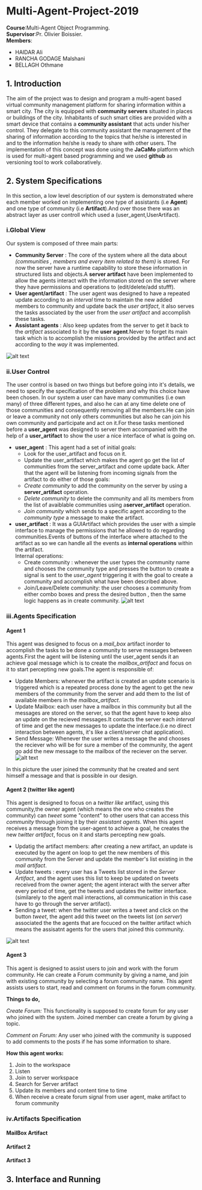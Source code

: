 # Multi-Agent-Project-2019
**Course**:Multi-Agent Object Programming.  
**Supervisor**:Pr. Olivier Boissier.  
**Members**:
* HAIDAR Ali
* RANCHA GODAGE Malshani
* BELLAGH Othmane

## 1. Introduction

The aim of the project was to design and program a multi-agent based virtual community management platform for sharing information within a smart city. The city is equipped with **community servers** situated in places or buildings of the city.
Inhabitants of such smart cities are provided with a smart device that contains a **community assistant** that acts under his/her control. They delegate to this community assistant the management of the sharing of information according to the topics that he/she is interested in and to the information he/she is ready to share with other users.
The implementation of this concept was done using the **JaCaMo** platform which is used for multi-agent based programming and we used **github** as versioning tool to work collaboratively.

## 2. System Specifications
In this section, a low level description of our system is demonstrated where each member worked on implementing one type of assistants (i.e **Agent**) and one type of community (i.e **Artifact**).And over those there was an abstract layer as user controll which used a (user_agent,UserArtifact).

### i.Global View
Our system is composed of three main parts:  
* **Community Server** : The core of the system where all the data about *(communities , members and every item related to them)* is stored. For now the server have a runtime capability to store these information in structured lists and objects.A **server artifact** have been implemented to allow the agents interact with the information stored on the server where they have permissions and operations to (edit/delete/add stufff).
* **User agent/artifact** : The user agent was designed to have a repeated update according to an *interval* time to maintain the new added members to community and update back the *user artifact*, it also serves the tasks associated by the user from the *user artifact* and accomplish these tasks.
* **Assistant agents** : Also keep updates from the server to get it back to the *artifact* associated to it by the **user agent**.Never to forget its main task which is to accomplish the missions provided by the artifact and act according to the *way* it was implemented.

![alt text](https://github.com/AlyHdr/Multi-Agent-Project-2019/blob/master/arch_1.png "Architecture of the system from a global point of view")

### ii.User Control
The user control is based on two things but before going into it's details, we need to specify the specification of the problem and why this choice have been chosen. In our system a user can have many communities (i.e own many) of three different types, and also he can at any time delete one of those communities and consequently removing all the members.He can join or leave a community not only others communities but also he can join his own community and participate and act on it.For these tasks mentioned before a **user_agent** was designed to server them accompanied with the help of a **user_artifact** to show the user a nice interface of what is going on.  

* **user_agent** : This agent had a set of initial goals:
    * Look for the user_artifact and focus on it.  
    * Update the user_artifact which makes the agent go get the list of communities from the server_artifact and come update back.
    After that the agent will be listening from incoming signals from the artifact to do either of those goals:  
    * *Create community* to add the community on the server by using a **server_artifact** operation.  
    * *Delete community* to delete the community and all its members from the list of avaiblable communities using a**server_artifact** operation.  
    * *Join community* which sends to a specific agent according to the *community type* a message to make the artifact.  
* **user_artifact** : It was a GUIArtifact which provides the user with a simple interface to manage the permissions that he allowed to do regarding communities.Events of buttons of the interface where attached to the artifact as so we can handle all the events as **internal operations** within the artifact.  
Internal operations:  
   * Create community : whenever the user types the community name and chooses the community type and presses the button to create a signal is sent to the *user_agent* triggering it with the goal to create a community and accomplish what have been described above.  
   * Join/Leave/Delete community: the user chooses a community from either combo boxes and press the desired button , then the same logic happens as in create community.
![alt text](https://github.com/AlyHdr/Multi-Agent-Project-2019/blob/master/user_artifact.jpg "Figure to show the interface linked to the explanation above")
### iii.Agents Specification
#### Agent 1
This agent was designed to focus on a *mail_box* artifact inorder to accomplish the tasks to be done a community to serve messages between agents.First the agent will be listening until the user_agent sends it an achieve goal message which is to create the *mailbox_artifact* and focus on it to start percepting new goals.The agent is responsible of:
* Update Members: whenever the artifact is created an update scenario is triggered which is a repeated process done by the agent to get the new members of the community from the server and add them to the list of available members in the *mailbox_artifact*.
* Update Mailbox: each user have a mailbox in this community but all the messages are stored on the server, so that the agent have to keep also an update on the recieved messages.It contacts the server each *interval* of time and get the new messages to update the interface.(i.e no direct interaction between agents, it's like a client/server chat application).
* Send Message: Whenever the user writes a message the and chooses the reciever who will be for sure a member of the community, the agent go add the new message to the mailbox of the reciever on the server.
![alt text](https://github.com/AlyHdr/Multi-Agent-Project-2019/blob/master/mail_box.PNG )

In this picture the user joined the community that he created and sent himself a message and that is possible in our design.
#### Agent 2 (twitter like agent) 
This agent is designed to focus on a *twitter like* artifact, using this community,the owner agent (which means the one who creates the community) can *tweet* some "content" to other users that can access this *community* through joining it by their *assistant agents*.
When this agent receives a message from the user-agent to achieve a goal, he creates the new *twitter artifact*, focus on it and starts percepting new goals.
* Updatig the artifact members:  after creating a new artifact, an update is executed by the agent on loop to get the new members of this community from the Server and update the member's list existing in the *mail artifact*.
* Update tweets : every user has a Tweets list stored in the *Server Artifact*, and the agent uses this list to keep be updated on tweets received from the owner agent; the agent interact with the server after every period of time, get the tweets and updates the twitter interface.(similarely to the agent mail interactions, all communication in this case have to go through the server artifact). 
* Sending a tweet:  when the twitter user writes a tweet and click on the button *tweet*, the agent add this tweet on the tweets list (*on server*) associated the the agents that are focuced on the twitter artifact which means the assisatnt agents for the users that joined this community. 

![alt text](https://github.com/AlyHdr/Multi-Agent-Project-2019/blob/master/agnttwitter.PNG)
#### Agent 3

This agent is designed to assist users to join and work with the forum community. He can create a Forum community by giving a name, and join with existing community by selecting a forum community name. This agent assists users to start, read and comment on forums in the forum community. 
	
**Things to do,**

*Create Forum:* This functionality is supposed to create forum for any user who joined with the system. Joined member can create a forum by giving a topic. 
	
*Comment on Forum:* Any user who joined with the community is supposed to add comments to the posts if he has some information to share. 

**How this agent works:**
1. Join to the workspace
2. Listen 
3. Join to server workspace
4. Search for Server artifact
5. Update its members and content time to time
6. When receive a create forum signal from user agent, make artifact to forum community
   
### iv.Artifacts Specification
#### MailBox Artifact

#### Artifact 2
#### Artifact 3


## 3. Interface and Running
